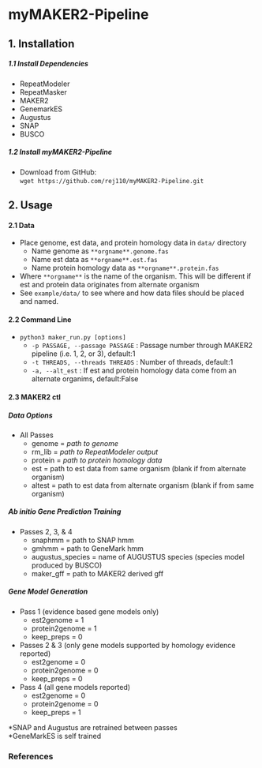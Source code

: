 # myMAKER2-Pipeline

## 1. Installation
##### 1.1 Install Dependencies 
* RepeatModeler
* RepeatMasker
* MAKER2
* GenemarkES
* Augustus
* SNAP
* BUSCO
##### 1.2  Install myMAKER2-Pipeline
* Download from GitHub: \
`wget https://github.com/rej110/myMAKER2-Pipeline.git` 

## 2. Usage
#### 2.1 Data
* Place genome, est data, and protein homology data in `data/` directory
    * Name genome as `**orgname**.genome.fas`
    * Name est data as `**orgname**.est.fas`
    * Name protein homology data as `**orgname**.protein.fas`
* Where `**orgname**` is the name of the organism. This will be different if est and protein data originates from alternate organism
* See `example/data/` to see where and how data files should be placed and named.

#### 2.2 Command Line
* `python3 maker_run.py [options]`
    * `-p PASSAGE, --passage PASSAGE` : Passage number through MAKER2 pipeline (i.e. 1, 2, or 3), default:1
    * `-t THREADS, --threads THREADS` : Number of threads, default:1
    * `-a, --alt_est` : If est and protein homology data come from an alternate organims, default:False

#### 2.3 MAKER2 ctl
##### Data Options
* All Passes
    * genome = _path to genome_
    * rm_lib = _path to RepeatModeler output_
    * protein = _path to protein homology data_
    * est = path to est data from same organism (blank if from alternate organism)
    * altest = path to est data from alternate organism (blank if from same organism)
##### _Ab initio_ Gene Prediction Training
* Passes 2, 3, & 4
    * snaphmm = path to SNAP hmm
    * gmhmm = path to GeneMark hmm
    * augustus_species = name of AUGUSTUS species (species model produced by BUSCO)
    * maker_gff = path to MAKER2 derived gff
##### Gene Model Generation
* Pass 1 (evidence based gene models only)
    * est2genome = 1
    * protein2genome = 1
    * keep_preps = 0
* Passes 2 & 3 (only gene models supported by homology evidence reported)
    * est2genome = 0
    * protein2genome = 0
    * keep_preps = 0
* Pass 4 (all gene models reported)
    * est2genome = 0
    * protein2genome = 0
    * keep_preps = 1

*SNAP and Augustus are retrained between passes\
*GeneMarkES is self trained
### References
